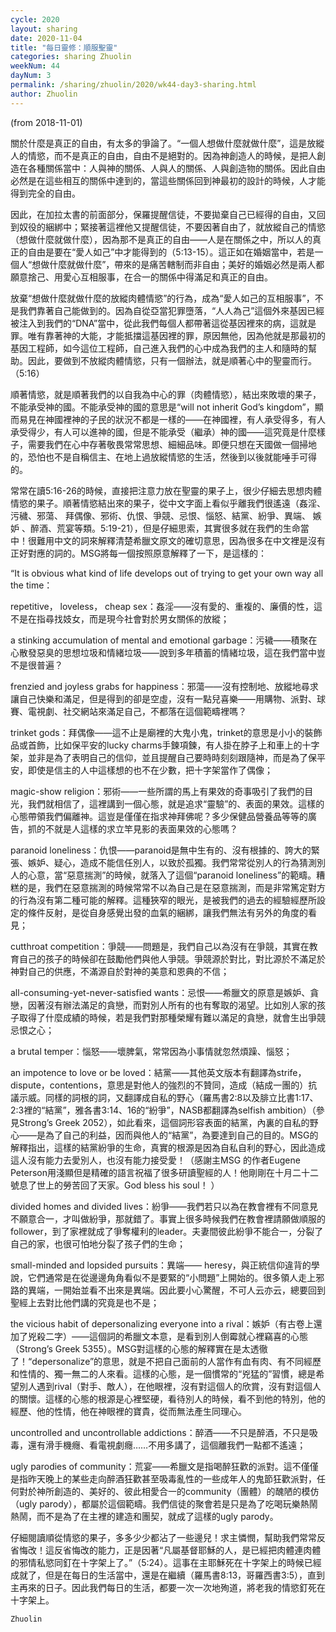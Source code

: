 ```yaml
---
cycle: 2020
layout: sharing
date: 2020-11-04
title: "每日靈修：順服聖靈"
categories: sharing Zhuolin
weekNum: 44
dayNum: 3
permalink: /sharing/zhuolin/2020/wk44-day3-sharing.html
author: Zhuolin
---
```

(from 2018-11-01)

關於什麼是真正的自由，有太多的爭論了。“一個人想做什麼就做什麼”，這是放縱人的情慾，而不是真正的自由，自由不是絕對的。因為神創造人的時候，是把人創造在各種關係當中：人與神的關係、人與人的關係、人與創造物的關係。因此自由必然是在這些相互的關係中達到的，當這些關係回到神最初的設計的時候，人才能得到完全的自由。

因此，在加拉太書的前面部分，保羅提醒信徒，不要拋棄自己已經得的自由，又回到奴役的綑綁中；緊接著這裡他又提醒信徒，不要因著自由了，就放縱自己的情慾（想做什麼就做什麼），因為那不是真正的自由——人是在關係之中，所以人的真正的自由是要在“愛人如己”中才能得到的（5:13-15）。這正如在婚姻當中，若是一個人“想做什麼就做什麼”，帶來的是痛苦轄制而非自由；美好的婚姻必然是兩人都願意捨己、用愛心互相服事，在合一的關係中得滿足和真正的自由。

放棄“想做什麼就做什麼的放縱肉體情慾”的行為，成為“愛人如己的互相服事”，不是我們靠著自己能做到的。因為自從亞當犯罪墮落，“人人為己”這個外來基因已經被注入到我們的“DNA”當中，從此我們每個人都帶著這從基因裡來的病，這就是罪。唯有靠著神的大能，才能抵擋這基因裡的罪，原因無他，因為他就是那最初的基因工程師，如今這位工程師，自己進入我們的心中成為我們的主人和隨時的幫助。因此，要做到不放縱肉體情慾，只有一個辦法，就是順著心中的聖靈而行。（5:16）

順著情慾，就是順著我們的以自我為中心的罪（肉體情慾），結出來敗壞的果子，不能承受神的國。不能承受神的國的意思是“will not inherit God’s kingdom”，顯而易見在神國裡神的子民的狀況不都是一樣的——在神國裡，有人承受得多，有人承受得少，有人可以進神的國，但是不能承受（繼承）神的國——這究竟是什麼樣子，需要我們在心中存著敬畏常常思想、細細品味。即便只想在天國做一個掃地的，恐怕也不是自稱信主、在地上過放縱情慾的生活，然後到以後就能唾手可得的。

常常在讀5:16-26的時候，直接把注意力放在聖靈的果子上，很少仔細去思想肉體情慾的果子。順著情慾結出來的果子，從中文字面上看似乎離我們很遙遠（姦淫、污穢、邪蕩、 拜偶像、邪術、仇恨、爭競、忌恨、惱怒、結黨、紛爭、異端、 嫉妒 、醉酒、荒宴等類。5:19-21），但是仔細思索，其實很多就在我們的生命當中！很難用中文的詞來解釋清楚希臘文原文的確切意思，因為很多在中文裡是沒有正好對應的詞的。MSG將每一個按照原意解釋了一下，是這樣的：

“It is obvious what kind of life develops out of trying to get your own way all the time：

repetitive， loveless， cheap sex：姦淫——沒有愛的、重複的、廉價的性，這不是在指尋找妓女，而是現今社會對於男女關係的放縱；

a stinking accumulation of mental and emotional garbage：污穢——積聚在心散發惡臭的思想垃圾和情緒垃圾——說到多年積蓄的情緒垃圾，這在我們當中豈不是很普遍？

frenzied and joyless grabs for happiness：邪蕩——沒有控制地、放縱地尋求讓自己快樂和滿足，但是得到的卻是空虛，沒有一點兒喜樂——用購物、派對、球賽、電視劇、社交網站來滿足自己，不都落在這個範疇裡嗎？

trinket gods：拜偶像——這不止是廟裡的大鬼小鬼，trinket的意思是小小的裝飾品或首飾，比如保平安的lucky charms手鍊項鍊，有人掛在脖子上和車上的十字架，並非是為了表明自己的信仰，並且提醒自己要時時刻刻跟隨神，而是為了保平安，即使是信主的人中這樣想的也不在少數，把十字架當作了偶像；

magic-show religion：邪術——一些所謂的馬上有果效的奇事吸引了我們的目光，我們就相信了，這裡講到一個心態，就是追求“靈驗”的、表面的果效。這樣的心態帶領我們偏離神。這豈是僅僅在指求神拜佛呢？多少保健品營養品等等的廣告，抓的不就是人這樣的求立竿見影的表面果效的心態嗎？

paranoid loneliness：仇恨——paranoid是無中生有的、沒有根據的、誇大的緊張、嫉妒、疑心，造成不能信任別人，以致於孤獨。我們常常從別人的行為猜測別人的心意，當“惡意揣測”的時候，就落入了這個“paranoid loneliness”的範疇。糟糕的是，我們在惡意揣測的時候常常不以為自己是在惡意揣測，而是非常篤定對方的行為沒有第二種可能的解釋。這種狹窄的眼光，是被我們的過去的經驗經歷所設定的條件反射，是從自身感覺出發的血氣的綑綁，讓我們無法有另外的角度的看見；

cutthroat competition：爭競——問題是，我們自己以為沒有在爭競，其實在教育自己的孩子的時候卻在鼓勵他們與他人爭競。爭競源於對比，對比源於不滿足於神對自己的供應，不滿源自於對神的美意和恩典的不信；

all-consuming-yet-never-satisfied wants：忌恨——希臘文的原意是嫉妒、貪戀，因著沒有辦法滿足的貪戀，而對別人所有的也有奪取的渴望。比如別人家的孩子取得了什麼成績的時候，若是我們對那種榮耀有難以滿足的貪戀，就會生出爭競忌恨之心；

a brutal temper：惱怒——壞脾氣，常常因為小事情就忽然煩躁、惱怒；

an impotence to love or be loved：結黨——其他英文版本有翻譯為strife，dispute，contentions，意思是對他人的強烈的不贊同，造成（結成一團的）抗議示威。同樣的詞根的詞，又翻譯成自私的野心（羅馬書2:8以及腓立比書1:17、2:3裡的“結黨”，雅各書3:14、16的“紛爭”，NASB都翻譯為selfish ambition）（參見Strong’s Greek 2052），如此看來，這個詞形容表面的結黨，內裏的自私的野心——是為了自己的利益，因而與他人的“結黨”，為要達到自己的目的。MSG的解釋指出，這樣的結黨紛爭的生命，真實的根源是因為自私自利的野心，因此造成這人沒有能力去愛別人，也沒有能力接受愛！（感謝主MSG 的作者Eugene Peterson用淺顯但是精確的語言祝福了很多研讀聖經的人！他剛剛在十月二十二號息了世上的勞苦回了天家。God bless his soul！ ）

divided homes and divided lives：紛爭——我們若只以為在教會裡有不同意見不願意合一，才叫做紛爭，那就錯了。事實上很多時候我們在教會裡請願做順服的follower，到了家裡就成了爭奪權利的leader。夫妻間彼此紛爭不能合一，分裂了自己的家，也很可怕地分裂了孩子們的生命；

small-minded and lopsided pursuits：異端—— heresy，與正統信仰違背的學說，它們通常是在從邊邊角角看似不是要緊的“小問題”上開始的。很多領人走上邪路的異端，一開始並看不出來是異端。因此要小心驚醒，不可人云亦云，總要回到聖經上去對比他們講的究竟是也不是；

the vicious habit of depersonalizing everyone into a rival：嫉妒（有古卷上還加了兇殺二字）——這個詞的希臘文本意，是看到別人倒霉就心裡竊喜的心態（Strong’s Greek 5355）。MSG對這樣的心態的解釋實在是太透徹了！“depersonalize”的意思，就是不把自己面前的人當作有血有肉、有不同經歷和性情的、獨一無二的人來看。這樣的心態，是一個慣常的“兇猛的”習慣，總是希望別人遇到rival（對手、敵人），在他眼裡，沒有對這個人的欣賞，沒有對這個人的關懷。這樣的心態的根源是心裡堅硬，看待別人的時候，看不到他的特別，他的經歷、他的性情，他在神眼裡的寶貴，從而無法產生同理心。

uncontrolled and uncontrollable addictions：醉酒——不只是醉酒，不只是吸毒，還有滑手機癮、看電視劇癮……不用多講了，這個離我們一點都不遙遠；

ugly parodies of community：荒宴——希臘文是指喝醉狂歡的派對。這不僅僅是指昨天晚上的某些走向醉酒狂歡甚至吸毒亂性的一些成年人的鬼節狂歡派對，任何對於神所創造的、美好的、彼此相愛合一的community（團體）的醜陋的模仿（ugly parody），都屬於這個範疇。我們信徒的聚會若是只是為了吃喝玩樂熱鬧熱鬧，而不是為了在主裡的建造和團契，就成了這樣的ugly parody。

仔細閱讀順從情慾的果子，多多少少都沾了一些邊兒！求主憐憫，幫助我們常常反省悔改！這反省悔改的能力，正是因著“凡屬基督耶穌的人，是已經把肉體連肉體的邪情私慾同釘在十字架上了。”（5:24）。這事在主耶穌死在十字架上的時候已經成就了，但是在每日的生活當中，還是在繼續（羅馬書8:13，哥羅西書3:5），直到主再來的日子。因此我們每日的生活，都要一次一次地殉道，將老我的情慾釘死在十字架上。

`Zhuolin`
